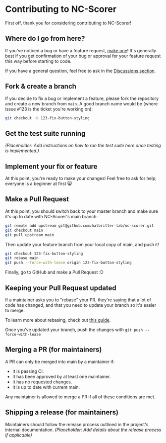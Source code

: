 # Contributing to NC-Scorer

First off, thank you for considering contributing to NC-Scorer!

## Where do I go from here?

If you've noticed a bug or have a feature request, [make one](https://github.com/halbritter-lab/nc-scorer/issues/new)! It's generally best if you get confirmation of your bug or approval for your feature request this way before starting to code.

If you have a general question, feel free to ask in the [Discussions section](https://github.com/halbritter-lab/nc-scorer/discussions).

## Fork & create a branch

If you decide to fix a bug or implement a feature, please fork the repository and create a new branch from `main`. A good branch name would be (where issue #123 is the ticket you're working on):

```bash
git checkout -b 123-fix-button-styling
```

## Get the test suite running

*(Placeholder: Add instructions on how to run the test suite here once testing is implemented.)*

## Implement your fix or feature

At this point, you're ready to make your changes! Feel free to ask for help; everyone is a beginner at first :smile_cat:

## Make a Pull Request

At this point, you should switch back to your master branch and make sure it's up to date with NC-Scorer's main branch:

```bash
git remote add upstream git@github.com:halbritter-lab/nc-scorer.git
git checkout main
git pull upstream main
```

Then update your feature branch from your local copy of main, and push it!

```bash
git checkout 123-fix-button-styling
git rebase main
git push --force-with-lease origin 123-fix-button-styling
```

Finally, go to GitHub and make a Pull Request :D

## Keeping your Pull Request updated

If a maintainer asks you to "rebase" your PR, they're saying that a lot of code has changed, and that you need to update your branch so it's easier to merge.

To learn more about rebasing, check out [this guide](https://docs.github.com/en/get-started/using-git/about-git-rebase).

Once you've updated your branch, push the changes with `git push --force-with-lease`

## Merging a PR (for maintainers)

A PR can only be merged into main by a maintainer if:

*   It is passing CI.
*   It has been approved by at least one maintainer.
*   It has no requested changes.
*   It is up to date with current main.

Any maintainer is allowed to merge a PR if all of these conditions are met.

## Shipping a release (for maintainers)

Maintainers should follow the release process outlined in the project's internal documentation. *(Placeholder: Add details about the release process if applicable)*
